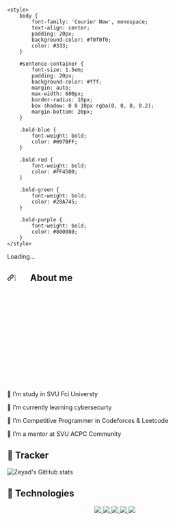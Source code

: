 
    <style>
        body {
            font-family: 'Courier New', monospace;
            text-align: center;
            padding: 20px;
            background-color: #f0f0f0;
            color: #333;
        }

        #sentence-container {
            font-size: 1.5em;
            padding: 20px;
            background-color: #fff;
            margin: auto;
            max-width: 600px;
            border-radius: 10px;
            box-shadow: 0 0 10px rgba(0, 0, 0, 0.2);
            margin-bottom: 20px;
        }

        .bold-blue {
            font-weight: bold;
            color: #007BFF;
        }

        .bold-red {
            font-weight: bold;
            color: #FF4500;
        }

        .bold-green {
            font-weight: bold;
            color: #28A745;
        }

        .bold-purple {
            font-weight: bold;
            color: #800080;
        }
    </style>


<div id="sentence-container">
    <p id="sentence">Loading...</p>
</div>

<script>
    // Array of sentences to display
    const sentences = [
        { text: "Hi 👋, I'm Zeyad Abosehly", style: "bold-blue" },
        { text: "An IT student at SVU 3rd year", style: "bold-blue" },
        { text: "I'am a problem solver", style: "bold-blue" },
        { text: "Now, I'm interested in CTF", style: "bold-blue" }
        // Add more sentences as needed
    ];

    // Function to display sentences character by character
    function displaySentence(index, charIndex) {
        const sentenceElement = document.getElementById('sentence');
        const currentSentence = sentences[index];

        if (charIndex <= currentSentence.text.length) {
            sentenceElement.textContent = currentSentence.text.slice(0, charIndex);
            setTimeout(() => displaySentence(index, charIndex + 1), 100); // Change 100 to the desired delay in milliseconds
        } else {
            setTimeout(() => {
                sentenceElement.textContent = "Loading...";
                displaySentence((index + 1) % sentences.length, 0);
            }, 1000); // Change 1000 to the desired delay between sentences in milliseconds
        }

        sentenceElement.className = currentSentence.style;
    }

    // Start displaying sentences
    displaySentence(0, 0);
</script>


<h2 dir="auto"><a id="user-content--about-me" class="anchor" aria-hidden="true" tabindex="-1" href="#-about-me"><svg class="octicon octicon-link" viewBox="0 0 16 16" version="1.1" width="16" height="16" aria-hidden="true"><path d="m7.775 3.275 1.25-1.25a3.5 3.5 0 1 1 4.95 4.95l-2.5 2.5a3.5 3.5 0 0 1-4.95 0 .751.751 0 0 1 .018-1.042.751.751 0 0 1 1.042-.018 1.998 1.998 0 0 0 2.83 0l2.5-2.5a2.002 2.002 0 0 0-2.83-2.83l-1.25 1.25a.751.751 0 0 1-1.042-.018.751.751 0 0 1-.018-1.042Zm-4.69 9.64a1.998 1.998 0 0 0 2.83 0l1.25-1.25a.751.751 0 0 1 1.042.018.751.751 0 0 1 .018 1.042l-1.25 1.25a3.5 3.5 0 1 1-4.95-4.95l2.5-2.5a3.5 3.5 0 0 1 4.95 0 .751.751 0 0 1-.018 1.042.751.751 0 0 1-1.042.018 1.998 1.998 0 0 0-2.83 0l-2.5 2.5a1.998 1.998 0 0 0 0 2.83Z"></path></svg></a><a target="_blank" rel="noopener noreferrer nofollow" href="https://camo.githubusercontent.com/140204239cd0dda1fd4200544361abdcb4c11a71d02d3d5322894e15a16c7338/68747470733a2f2f692e70696e696d672e636f6d2f6f726967696e616c732f33662f37652f34652f33663765346566663763393665396665346238623462316666336637626462352e676966"><img src="https://camo.githubusercontent.com/140204239cd0dda1fd4200544361abdcb4c11a71d02d3d5322894e15a16c7338/68747470733a2f2f692e70696e696d672e636f6d2f6f726967696e616c732f33662f37652f34652f33663765346566663763393665396665346238623462316666336637626462352e676966" width="6.5%" data-animated-image="" data-canonical-src="https://i.pinimg.com/originals/3f/7e/4e/3f7e4eff7c96e9fe4b8b4b1ff3f7bdb5.gif" style="max-width: 100%;"></a> About me</h2>

🔭 I’m study in SVU Fci Universty

🌱 I’m currently learning cybersecurty 

🤝 I’m Competitive Programmer in Codeforces & Leetcode

👯 I’m a mentor at SVU ACPC Community

## 🚀 Tracker
![Zeyad's GitHub stats](https://github-readme-stats.vercel.app/api?username=Zeyad-Z0ZZ&show_icons=true&theme=transparent)

## 🚀 Technologies

<p align="center">
  <a href="https://cplusplus.com/">
    <img src="https://skillicons.dev/icons?i=cpp" />
  </a>
  <a href="">
    <img src="https://skillicons.dev/icons?i=css" />
  </a>
  <a href="">
    <img src="https://skillicons.dev/icons?i=html" />
  </a>
  <a href="">
    <img src="https://skillicons.dev/icons?i=js" />
  </a>
  <a href="">
    <img src="https://skillicons.dev/icons?i=c" />
  </a>

</p>

</body>
